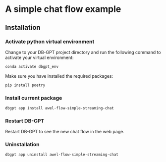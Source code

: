 # A simple chat flow example

## Installation

### Activate python virtual environment

Change to your DB-GPT project directory and run the following command to activate your virtual environment:
```bash
conda activate dbgpt_env
```

Make sure you have installed the required packages:
```bash
pip install poetry
```

### Install current package

```bash
dbgpt app install awel-flow-simple-streaming-chat
```

### Restart DB-GPT

Restart DB-GPT to see the new chat flow in the web page.

### Uninstallation

```bash
dbgpt app uninstall awel-flow-simple-streaming-chat
```
